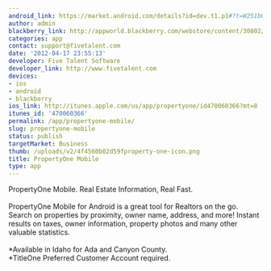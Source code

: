 ```yaml
---
android_link: https://market.android.com/details?id=dev.t1.p1#?t=W251bGwsMSwxLDIxMiwiZGV2LnQxLnAxIl0.
author: admin
blackberry_link: http://appworld.blackberry.com/webstore/content/30802/?lang=en
categories: app
contact: support@fivetalent.com
date: '2012-04-17 23:55:13'
developer: Five Talent Software
developer_link: http://www.fivetalent.com
devices: 
- ios
- android
- blackberry
ios_link: http://itunes.apple.com/us/app/propertyone/id470060366?mt=8
itunes_id: '470060366'
permalink: /app/propertyone-mobile/
slug: propertyone-mobile
status: publish
targetMarket: Business
thumb: /uploads/v2/4f4560b02d59fproperty-one-icon.png
title: PropertyOne Mobile
type: app
---
```


PropertyOne Mobile. Real Estate Information, Real Fast.<br />
<br />
PropertyOne Mobile for Android is a great tool for Realtors on the go. Search on properties by proximity, owner name, address, and more! Instant results on taxes, owner information, property photos and many other valuable statistics.<br />
<br />
*Available in Idaho for Ada and Canyon County.<br />
*TitleOne Preferred Customer Account required.